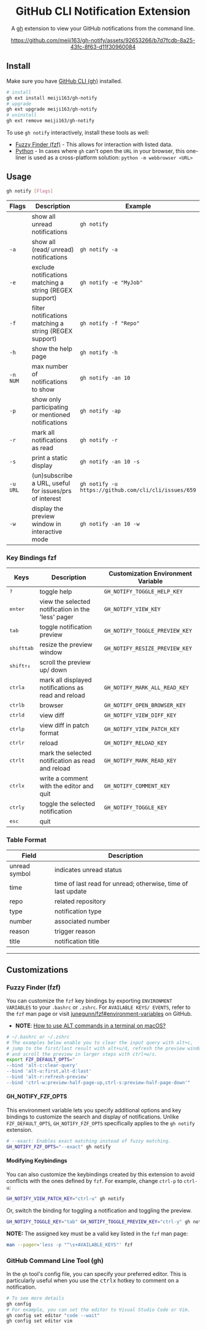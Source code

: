 <div align="center">

# GitHub CLI Notification Extension
A [gh](https://github.com/cli/cli) extension to view your GitHub notifications from the command line.

https://github.com/meiji163/gh-notify/assets/92653266/b7d7fcdb-8a25-43fc-8f63-d11f30960084

 </div>

## Install

Make sure you have [GitHub CLI (gh)](https://github.com/cli/cli#installation) installed.

```sh
# install
gh ext install meiji163/gh-notify
# upgrade
gh ext upgrade meiji163/gh-notify
# uninstall
gh ext remove meiji163/gh-notify
```

To use `gh notify` interactively, install these tools as well:
- [Fuzzy Finder (fzf)](https://github.com/junegunn/fzf#installation) - This allows for
  interaction with listed data.
- [Python](https://www.python.org/) - In cases where `gh` can't open the `URL` in your browser, this
  one-liner is used as a cross-platform solution: `python -m webbrowser <URL>`

## Usage

```sh
gh notify [Flags]
```

| Flags    | Description                                             | Example                                              |
| -------- | ------------------------------------------------------- | ---------------------------------------------------- |
| <none>   | show all unread notifications                           | `gh notify`                                          |
| `-a`     | show all (read/ unread) notifications                   | `gh notify -a`                                       |
| `-e`     | exclude notifications matching a string (REGEX support) | `gh notify -e "MyJob"`                               |
| `-f`     | filter notifications matching a string (REGEX support)  | `gh notify -f "Repo"`                                |
| `-h`     | show the help page                                      | `gh notify -h`                                       |
| `-n NUM` | max number of notifications to show                     | `gh notify -an 10`                                   |
| `-p`     | show only participating or mentioned notifications      | `gh notify -ap`                                      |
| `-r`     | mark all notifications as read                          | `gh notify -r`                                       |
| `-s`     | print a static display                                  | `gh notify -an 10 -s`                                |
| `-u URL` | (un)subscribe a URL, useful for issues/prs of interest  | `gh notify -u https://github.com/cli/cli/issues/659` |
| `-w`     | display the preview window in interactive mode          | `gh notify -an 10 -w`                                |

### Key Bindings fzf

| Keys                           | Description                                         | Customization Environment Variable |
| ------------------------------ | --------------------------------------------------- | ---------------------------------- |
| <kbd>?</kbd>                   | toggle help                                         | `GH_NOTIFY_TOGGLE_HELP_KEY`        |
| <kbd>enter</kbd>               | view the selected notification in the 'less' pager  | `GH_NOTIFY_VIEW_KEY`               |
| <kbd>tab</kbd>                 | toggle notification preview                         | `GH_NOTIFY_TOGGLE_PREVIEW_KEY`     |
| <kbd>shift</kbd><kbd>tab</kbd> | resize the preview window                           | `GH_NOTIFY_RESIZE_PREVIEW_KEY`     |
| <kbd>shift</kbd><kbd>↑↓</kbd>  | scroll the preview up/ down                         |                                    |
| <kbd>ctrl</kbd><kbd>a</kbd>    | mark all displayed notifications as read and reload | `GH_NOTIFY_MARK_ALL_READ_KEY`      |
| <kbd>ctrl</kbd><kbd>b</kbd>    | browser                                             | `GH_NOTIFY_OPEN_BROWSER_KEY`       |
| <kbd>ctrl</kbd><kbd>d</kbd>    | view diff                                           | `GH_NOTIFY_VIEW_DIFF_KEY`          |
| <kbd>ctrl</kbd><kbd>p</kbd>    | view diff in patch format                           | `GH_NOTIFY_VIEW_PATCH_KEY`         |
| <kbd>ctrl</kbd><kbd>r</kbd>    | reload                                              | `GH_NOTIFY_RELOAD_KEY`             |
| <kbd>ctrl</kbd><kbd>t</kbd>    | mark the selected notification as read and reload   | `GH_NOTIFY_MARK_READ_KEY`          |
| <kbd>ctrl</kbd><kbd>x</kbd>    | write a comment with the editor and quit            | `GH_NOTIFY_COMMENT_KEY`            |
| <kbd>ctrl</kbd><kbd>y</kbd>    | toggle the selected notification                    | `GH_NOTIFY_TOGGLE_KEY`             |
| <kbd>esc</kbd>                 | quit                                                |                                    |

### Table Format

| Field         | Description                                                  |
| ------------- | ------------------------------------------------------------ |
| unread symbol | indicates unread status                                      |
| time          | time of last read for unread; otherwise, time of last update |
| repo          | related repository                                           |
| type          | notification type                                            |
| number        | associated number                                            |
| reason        | trigger reason                                               |
| title         | notification title                                           |

---

## Customizations

### Fuzzy Finder (fzf)
You can customize the `fzf` key bindings by exporting `ENVIRONMENT VARIABLES` to your `.bashrc` or
`.zshrc`. For `AVAILABLE KEYS/ EVENTS`, refer to the `fzf` man page or visit
[junegunn/fzf#environment-variables](https://github.com/junegunn/fzf#environment-variables) on
GitHub.

- **NOTE**: [How to use ALT commands in a terminal on macOS?](https://superuser.com/questions/496090/how-to-use-alt-commands-in-a-terminal-on-os-x)

```sh
# ~/.bashrc or ~/.zshrc
# The examples below enable you to clear the input query with alt+c,
# jump to the first/last result with alt+u/d, refresh the preview window with alt+r
# and scroll the preview in larger steps with ctrl+w/s.
export FZF_DEFAULT_OPTS="
--bind 'alt-c:clear-query'
--bind 'alt-u:first,alt-d:last'
--bind 'alt-r:refresh-preview'
--bind 'ctrl-w:preview-half-page-up,ctrl-s:preview-half-page-down'"
```

#### GH_NOTIFY_FZF_OPTS
This environment variable lets you specify additional options and key bindings to customize the
search and display of notifications. Unlike `FZF_DEFAULT_OPTS`, `GH_NOTIFY_FZF_OPTS` specifically
applies to the `gh notify` extension.

```sh
# --exact: Enables exact matching instead of fuzzy matching.
GH_NOTIFY_FZF_OPTS="--exact" gh notify
```

#### Modifying Keybindings
You can also customize the keybindings created by this extension to avoid conflicts with
the ones defined by `fzf`. For example, change `ctrl-p` to `ctrl-u`:

```sh
GH_NOTIFY_VIEW_PATCH_KEY="ctrl-u" gh notify
```

Or, switch the binding for toggling a notification and toggling the preview.
```sh
GH_NOTIFY_TOGGLE_KEY="tab" GH_NOTIFY_TOGGLE_PREVIEW_KEY="ctrl-y" gh notify
```

**NOTE:** The assigned key must be a valid key listed in the `fzf` man page:

```sh
man --pager='less -p "^\s+AVAILABLE_KEYS"' fzf
```

### GitHub Command Line Tool (gh)
In the `gh` tool's config file, you can specify your preferred editor. This is particularly useful
when you use the <kbd>ctrl</kbd><kbd>x</kbd> hotkey to comment on a notification.

```sh
# To see more details
gh config
# For example, you can set the editor to Visual Studio Code or Vim.
gh config set editor "code --wait"
gh config set editor vim
```
